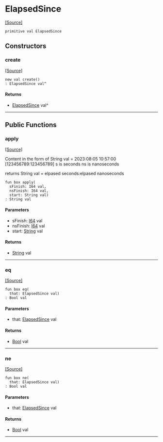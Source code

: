 # ElapsedSince
<span class="source-link">[[Source]](src/mqtt-utilities/timestamps.md#L-0-39)</span>
```pony
primitive val ElapsedSince
```

## Constructors

### create
<span class="source-link">[[Source]](src/mqtt-utilities/timestamps.md#L-0-39)</span>


```pony
new val create()
: ElapsedSince val^
```

#### Returns

* [ElapsedSince](mqtt-utilities-ElapsedSince.md) val^

---

## Public Functions

### apply
<span class="source-link">[[Source]](src/mqtt-utilities/timestamps.md#L-0-39)</span>


Content in the form of String val = 2023:08:05 10:57:00 [123456789:123456789]
s is seconds
ns is nanoseconds

returns String val = elpased seconds:elpased nanoseconds


```pony
fun box apply(
  sFinish: I64 val,
  nsFinish: I64 val,
  start: String val)
: String val
```
#### Parameters

*   sFinish: [I64](builtin-I64.md) val
*   nsFinish: [I64](builtin-I64.md) val
*   start: [String](builtin-String.md) val

#### Returns

* [String](builtin-String.md) val

---

### eq
<span class="source-link">[[Source]](src/mqtt-utilities/timestamps.md#L-0-39)</span>


```pony
fun box eq(
  that: ElapsedSince val)
: Bool val
```
#### Parameters

*   that: [ElapsedSince](mqtt-utilities-ElapsedSince.md) val

#### Returns

* [Bool](builtin-Bool.md) val

---

### ne
<span class="source-link">[[Source]](src/mqtt-utilities/timestamps.md#L-0-39)</span>


```pony
fun box ne(
  that: ElapsedSince val)
: Bool val
```
#### Parameters

*   that: [ElapsedSince](mqtt-utilities-ElapsedSince.md) val

#### Returns

* [Bool](builtin-Bool.md) val

---


